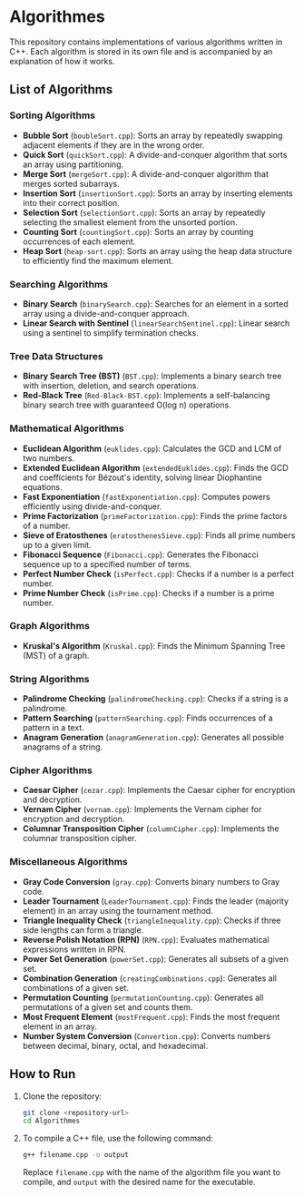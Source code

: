 # Algorithmes

This repository contains implementations of various algorithms written in C++. Each algorithm is stored in its own file and is accompanied by an explanation of how it works.

## List of Algorithms

### Sorting Algorithms
- **Bubble Sort** (`boubleSort.cpp`): Sorts an array by repeatedly swapping adjacent elements if they are in the wrong order.
- **Quick Sort** (`quickSort.cpp`): A divide-and-conquer algorithm that sorts an array using partitioning.
- **Merge Sort** (`mergeSort.cpp`): A divide-and-conquer algorithm that merges sorted subarrays.
- **Insertion Sort** (`insertionSort.cpp`): Sorts an array by inserting elements into their correct position.
- **Selection Sort** (`selectionSort.cpp`): Sorts an array by repeatedly selecting the smallest element from the unsorted portion.
- **Counting Sort** (`countingSort.cpp`): Sorts an array by counting occurrences of each element.
- **Heap Sort** (`heap-sort.cpp`): Sorts an array using the heap data structure to efficiently find the maximum element.

### Searching Algorithms
- **Binary Search** (`binarySearch.cpp`): Searches for an element in a sorted array using a divide-and-conquer approach.
- **Linear Search with Sentinel** (`linearSearchSentinel.cpp`): Linear search using a sentinel to simplify termination checks.

### Tree Data Structures
- **Binary Search Tree (BST)** (`BST.cpp`): Implements a binary search tree with insertion, deletion, and search operations.
- **Red-Black Tree** (`Red-Black-BST.cpp`): Implements a self-balancing binary search tree with guaranteed O(log n) operations.

### Mathematical Algorithms
- **Euclidean Algorithm** (`euklides.cpp`): Calculates the GCD and LCM of two numbers.
- **Extended Euclidean Algorithm** (`extendedEuklides.cpp`): Finds the GCD and coefficients for Bézout's identity, solving linear Diophantine equations.
- **Fast Exponentiation** (`fastExponentiation.cpp`): Computes powers efficiently using divide-and-conquer.
- **Prime Factorization** (`primeFactorization.cpp`): Finds the prime factors of a number.
- **Sieve of Eratosthenes** (`eratosthenesSieve.cpp`): Finds all prime numbers up to a given limit.
- **Fibonacci Sequence** (`Fibonacci.cpp`): Generates the Fibonacci sequence up to a specified number of terms.
- **Perfect Number Check** (`isPerfect.cpp`): Checks if a number is a perfect number.
- **Prime Number Check** (`isPrime.cpp`): Checks if a number is a prime number.

### Graph Algorithms
- **Kruskal's Algorithm** (`Kruskal.cpp`): Finds the Minimum Spanning Tree (MST) of a graph.

### String Algorithms
- **Palindrome Checking** (`palindromeChecking.cpp`): Checks if a string is a palindrome.
- **Pattern Searching** (`patternSearching.cpp`): Finds occurrences of a pattern in a text.
- **Anagram Generation** (`anagramGeneration.cpp`): Generates all possible anagrams of a string.

### Cipher Algorithms
- **Caesar Cipher** (`cezar.cpp`): Implements the Caesar cipher for encryption and decryption.
- **Vernam Cipher** (`vernam.cpp`): Implements the Vernam cipher for encryption and decryption.
- **Columnar Transposition Cipher** (`columnCipher.cpp`): Implements the columnar transposition cipher.

### Miscellaneous Algorithms
- **Gray Code Conversion** (`gray.cpp`): Converts binary numbers to Gray code.
- **Leader Tournament** (`LeaderTournament.cpp`): Finds the leader (majority element) in an array using the tournament method.
- **Triangle Inequality Check** (`triangleInequality.cpp`): Checks if three side lengths can form a triangle.
- **Reverse Polish Notation (RPN)** (`RPN.cpp`): Evaluates mathematical expressions written in RPN.
- **Power Set Generation** (`powerSet.cpp`): Generates all subsets of a given set.
- **Combination Generation** (`creatingCombinations.cpp`): Generates all combinations of a given set.
- **Permutation Counting** (`permutationCounting.cpp`): Generates all permutations of a given set and counts them.
- **Most Frequent Element** (`mostFrequent.cpp`): Finds the most frequent element in an array.
- **Number System Conversion** (`Convertion.cpp`): Converts numbers between decimal, binary, octal, and hexadecimal.

## How to Run

1. Clone the repository:
   ```bash
   git clone <repository-url>
   cd Algorithmes

2. To compile a C++ file, use the following command:
    ```bash
    g++ filename.cpp -o output
    ```
    Replace `filename.cpp` with the name of the algorithm file you want to compile, and `output` with the desired name for the executable.
